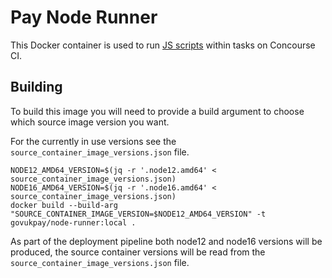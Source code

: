 # Pay Node Runner

This Docker container is used to run [JS scripts](https://github.com/alphagov/pay-ci/tree/master/ci/scripts)
within tasks on Concourse CI.

## Building

To build this image you will need to provide a build argument to choose which source image version you want.

For the currently in use versions see the `source_container_image_versions.json` file.

```
NODE12_AMD64_VERSION=$(jq -r '.node12.amd64' < source_container_image_versions.json)
NODE16_AMD64_VERSION=$(jq -r '.node16.amd64' < source_container_image_versions.json)
docker build --build-arg "SOURCE_CONTAINER_IMAGE_VERSION=$NODE12_AMD64_VERSION" -t govukpay/node-runner:local .
```

As part of the deployment pipeline both node12 and node16 versions will be produced, the source container versions will
be read from the `source_container_image_versions.json` file.
